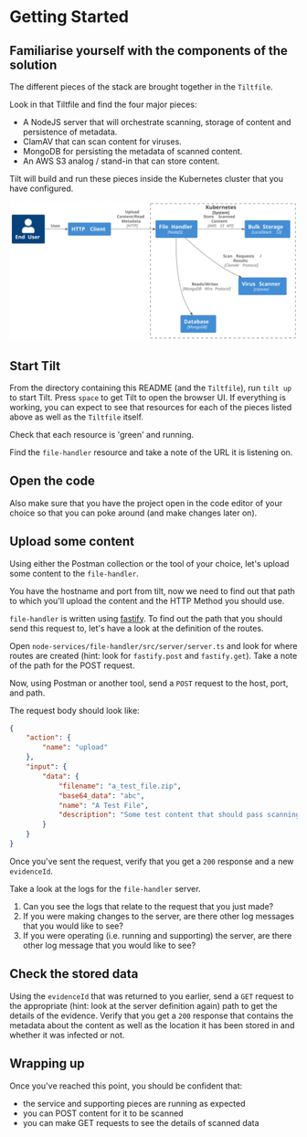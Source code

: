 # Getting Started

## Familiarise yourself with the components of the solution

The different pieces of the stack are brought together in the `Tiltfile`.

Look in that Tiltfile and find the four major pieces:

* A NodeJS server that will orchestrate scanning, storage of content and persistence of metadata.
* ClamAV that can scan content for viruses.
* MongoDB for persisting the metadata of scanned content.
* An AWS S3 analog / stand-in that can store content.

Tilt will build and run these pieces inside the Kubernetes cluster that you have configured.

![](../.generated-diagrams/overview.svg)

## Start Tilt

From the directory containing this README (and the `Tiltfile`), run `tilt up` to start Tilt. Press `space` to get Tilt to open the browser UI. If everything is working, you can expect to see that resources for each of the pieces listed above as well as the `Tiltfile` itself.

Check that each resource is 'green' and running.

Find the `file-handler` resource and take a note of the URL it is listening on.

## Open the code
Also make sure that you have the project open in the code editor of your choice so that you can poke around (and make changes later on).

## Upload some content

Using either the Postman collection or the tool of your choice, let's upload some content to the `file-handler`.

You have the hostname and port from tilt, now we need to find out that path to which you'll upload the content and the HTTP Method you should use.

`file-handler` is written using [fastify](https://www.fastify.io/). To find out the path that you should send this request to, let's have a look at the definition of the routes.

Open `node-services/file-handler/src/server/server.ts` and look for where routes are created (hint: look for `fastify.post` and `fastify.get`). Take a note of the path for the POST request.

Now, using Postman or another tool, send a `POST` request to the host, port, and path.

The request body should look like:

```json
{
    "action": {
        "name": "upload"
    },
    "input": {
        "data": {
            "filename": "a_test_file.zip",
            "base64_data": "abc",
            "name": "A Test File",
            "description": "Some test content that should pass scanning"
        }
    }
}
```

Once you've sent the request, verify that you get a `200` response and a new `evidenceId`. 

Take a look at the logs for the `file-handler` server.

1. Can you see the logs that relate to the request that you just made?
2. If you were making changes to the server, are there other log messages that you would like to see?
3. If you were operating (i.e. running and supporting) the server, are there other log message that you would like to see?

## Check the stored data

Using the `evidenceId` that was returned to you earlier, send a `GET` request to the appropriate (hint: look at the server definition again) path to get the details of the evidence. Verify that you get a `200` response that contains the metadata about the content as well as the location it has been stored in and whether it was infected or not.

## Wrapping up

Once you've reached this point, you should be confident that:

* the service and supporting pieces are running as expected 
* you can POST content for it to be scanned
* you can make GET requests to see the details of scanned data
